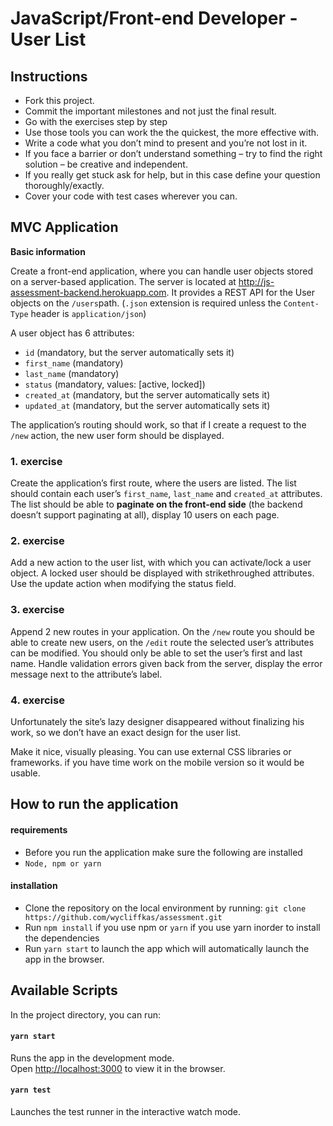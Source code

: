 # JavaScript/Front-end Developer - User List

## Instructions

- Fork this project.
- Commit the important milestones and not just the final result.
- Go with the exercises step by step
- Use those tools you can work the the quickest, the more effective with.
- Write a code what you don’t mind to present and you’re not lost in it.
- If you face a barrier or don’t understand something – try to find the right
  solution – be creative and independent.
- If you really get stuck ask for help, but in this case define your question
  thoroughly/exactly.
- Cover your code with test cases wherever you can.

## MVC Application

**Basic information**

Create a front-end application, where you can handle user objects stored on a
server-based application. The server is located at http://js-assessment-backend.herokuapp.com.
It provides a REST API for the User objects on the `/users`path. (`.json` extension is required unless the `Content-Type` header is `application/json`)

A user object has 6 attributes:

- `id` (mandatory, but the server automatically sets it)
- `first_name` (mandatory)
- `last_name` (mandatory)
- `status` (mandatory, values: [active, locked])
- `created_at` (mandatory, but the server automatically sets it)
- `updated_at` (mandatory, but the server automatically sets it)

The application’s routing should work, so that if I create a request to the
`/new` action, the new user form should be displayed.

### 1. exercise

Create the application’s first route, where the users are listed. The list
should contain each user’s `first_name`, `last_name` and `created_at` attributes.
The list should be able to **paginate on the front-end side**
(the backend doesn’t support paginating at all), display 10 users on each page.

### 2. exercise

Add a new action to the user list, with which you can activate/lock a user
object. A locked user should be displayed with strikethroughed attributes.
Use the update action when modifying the status field.

### 3. exercise

Append 2 new routes in your application. On the `/new` route you should be able
to create new users, on the `/edit` route the selected user’s attributes can be
modified. You should only be able to set the user’s first and last name.
Handle validation errors given back from the server, display the error message
next to the attribute’s label.

### 4. exercise

Unfortunately the site’s lazy designer disappeared without finalizing his work,
so we don’t have an exact design for the user list.

Make it nice, visually pleasing. You can use external CSS libraries or
frameworks. if you have time work on the mobile version so it would be usable.

## How to run the application

#### requirements

- Before you run the application make sure the following are installed
- `Node, npm or yarn`

#### installation

- Clone the repository on the local environment by running:
  `git clone https://github.com/wycliffkas/assessment.git`
- Run `npm install` if you use npm or `yarn` if you use yarn inorder to install the dependencies
- Run `yarn start` to launch the app which will automatically launch the app in the browser.

## Available Scripts

In the project directory, you can run:

#### `yarn start`

Runs the app in the development mode.<br />
Open [http://localhost:3000](http://localhost:3000) to view it in the browser.

#### `yarn test`

Launches the test runner in the interactive watch mode.
